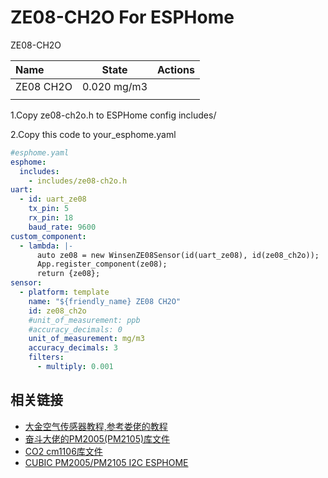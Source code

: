 # ZE08-CH2O For ESPHome
ZE08-CH2O

| Name      |    State    | Actions |
| :-------- | :---------: | :------ |
| ZE08 CH2O | 0.020 mg/m3 |         |
|           |             |         |

1.Copy ze08-ch2o.h to ESPHome config includes/

2.Copy this code to your_esphome.yaml

```yaml
#esphome.yaml
esphome:
  includes:
    - includes/ze08-ch2o.h
uart:
  - id: uart_ze08
    tx_pin: 5
    rx_pin: 18
    baud_rate: 9600
custom_component:
  - lambda: |-
      auto ze08 = new WinsenZE08Sensor(id(uart_ze08), id(ze08_ch2o));
      App.register_component(ze08);
      return {ze08};
sensor:
  - platform: template
    name: "${friendly_name} ZE08 CH2O"
    id: ze08_ch2o
    #unit_of_measurement: ppb
    #accuracy_decimals: 0
    unit_of_measurement: mg/m3
    accuracy_decimals: 3
    filters:
      - multiply: 0.001  
```

## 相关链接

- [大金空气传感器教程,参考娄佬的教程](https://github.com/louliangsheng/daikin-air-sensor)
- [奋斗大佬的PM2005(PM2105)库文件](https://github.com/nixieclock)
- [CO2 cm1106库文件](https://github.com/LeoDJ/ESPHome_Nodes)
- [CUBIC PM2005/PM2105 I2C ESPHOME](https://github.com/miwyf/pm2105)
